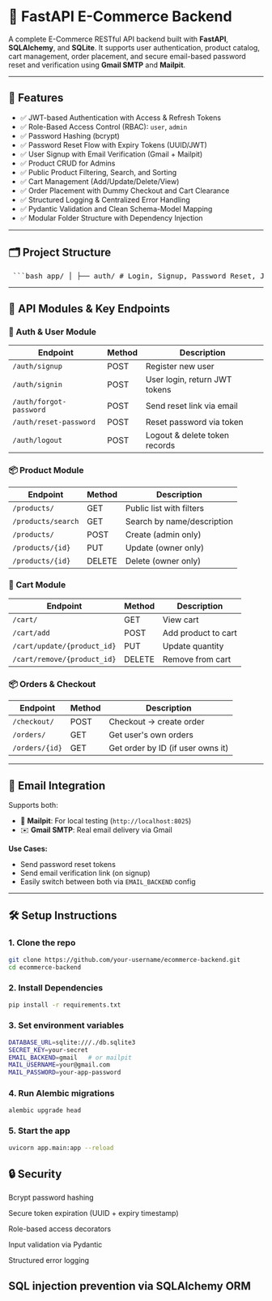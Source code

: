 # 🛒 FastAPI E-Commerce Backend

A complete E-Commerce RESTful API backend built with **FastAPI**, **SQLAlchemy**, and **SQLite**. It supports user authentication, product catalog, cart management, order placement, and secure email-based password reset and verification using **Gmail SMTP** and **Mailpit**.

---

## 🚀 Features

- ✅ JWT-based Authentication with Access & Refresh Tokens
- ✅ Role-Based Access Control (RBAC): `user`, `admin`
- ✅ Password Hashing (bcrypt)
- ✅ Password Reset Flow with Expiry Tokens (UUID/JWT)
- ✅ User Signup with Email Verification (Gmail + Mailpit)
- ✅ Product CRUD for Admins
- ✅ Public Product Filtering, Search, and Sorting
- ✅ Cart Management (Add/Update/Delete/View)
- ✅ Order Placement with Dummy Checkout and Cart Clearance
- ✅ Structured Logging & Centralized Error Handling
- ✅ Pydantic Validation and Clean Schema-Model Mapping
- ✅ Modular Folder Structure with Dependency Injection

---

## 🗂️ Project Structure

<pre lang="markdown"> ```bash app/ │ ├── auth/ # Login, Signup, Password Reset, JWT tokens ├── users/ # User CRUD, role enforcement ├── products/ # Product CRUD and public listing ├── cart/ # Add, remove, update, view cart ├── orders/ # Place and view orders ├── checkout/ # Dummy payment + cart to order ├── email/ # Mail sending via Mailpit and Gmail ├── core/ # Config, logging, database setup ├── models/ # SQLAlchemy models ├── schemas/ # Pydantic schemas ├── utils/ # Token & helper functions └── main.py # FastAPI app startup ``` </pre>


---

## 🧪 API Modules & Key Endpoints

### 🔐 Auth & User Module

| Endpoint                   | Method | Description                    |
|----------------------------|--------|--------------------------------|
| `/auth/signup`            | POST   | Register new user              |
| `/auth/signin`            | POST   | User login, return JWT tokens  |
| `/auth/forgot-password`   | POST   | Send reset link via email      |
| `/auth/reset-password`    | POST   | Reset password via token       |
| `/auth/logout`            | POST   | Logout & delete token records  |

### 📦 Product Module

| Endpoint                  | Method | Description                     |
|---------------------------|--------|---------------------------------|
| `/products/`             | GET    | Public list with filters        |
| `/products/search`       | GET    | Search by name/description      |
| `/products/`             | POST   | Create (admin only)             |
| `/products/{id}`         | PUT    | Update (owner only)             |
| `/products/{id}`         | DELETE | Delete (owner only)             |

### 🛒 Cart Module

| Endpoint                          | Method | Description                  |
|-----------------------------------|--------|------------------------------|
| `/cart/`                         | GET    | View cart                    |
| `/cart/add`                      | POST   | Add product to cart          |
| `/cart/update/{product_id}`      | PUT    | Update quantity              |
| `/cart/remove/{product_id}`      | DELETE | Remove from cart             |

### 📦 Orders & Checkout

| Endpoint             | Method | Description                          |
|----------------------|--------|--------------------------------------|
| `/checkout/`        | POST   | Checkout → create order              |
| `/orders/`          | GET    | Get user's own orders                |
| `/orders/{id}`      | GET    | Get order by ID (if user owns it)    |

---

## 📧 Email Integration

Supports both:

- 🔁 **Mailpit**: For local testing (`http://localhost:8025`)
- ✉️ **Gmail SMTP**: Real email delivery via Gmail

**Use Cases:**
- Send password reset tokens
- Send email verification link (on signup)
- Easily switch between both via `EMAIL_BACKEND` config

---

## 🛠️ Setup Instructions

### 1. Clone the repo

```bash
git clone https://github.com/your-username/ecommerce-backend.git
cd ecommerce-backend
```

### 2. Install Dependencies
```bash
pip install -r requirements.txt
```

### 3. Set environment variables
```bash
DATABASE_URL=sqlite:///./db.sqlite3
SECRET_KEY=your-secret
EMAIL_BACKEND=gmail   # or mailpit
MAIL_USERNAME=your@gmail.com
MAIL_PASSWORD=your-app-password
```

### 4. Run Alembic migrations
```bash
alembic upgrade head
```

### 5. Start the app
```bash
uvicorn app.main:app --reload
```


## 🔒 Security
Bcrypt password hashing

Secure token expiration (UUID + expiry timestamp)

Role-based access decorators

Input validation via Pydantic

Structured error logging

SQL injection prevention via SQLAlchemy ORM
---

